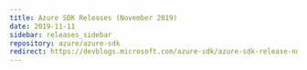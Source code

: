 ```yaml
---
title: Azure SDK Releases (November 2019)
date: 2019-11-11
sidebar: releases_sidebar
repository: azure/azure-sdk
redirect: https://devblogs.microsoft.com/azure-sdk/azure-sdk-release-nov-2019/
---
```

